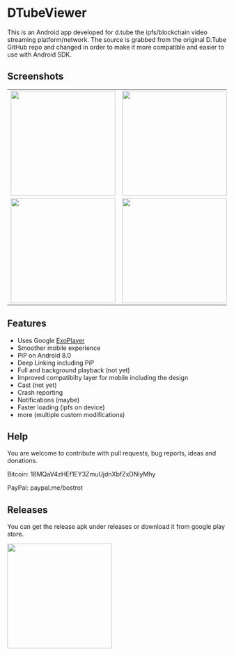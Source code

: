 # DTubeViewer

This is an Android app developed for d.tube the ipfs/blockchain video streaming platform/network. The source is grabbed from the original D.Tube GitHub repo and changed in order to make it more compatible and easier to use with Android SDK.

## Screenshots
<table>
<tr>
  <td><img width="240" src="https://i.imgur.com/wYqZFPU.jpg"></img></td>
  <td><img width="240" src="https://i.imgur.com/iejmB5g.jpg"></img></td>
  <td><img width="240" src="https://i.imgur.com/e9QCSiC.jpg"></img></td>
</tr>
<tr>
  <td><img width="240" src="https://i.imgur.com/sCNRhKR.jpg"></img></td>
  <td><img width="240" src="https://i.imgur.com/lAggeId.jpg"></img></td>
</tr>
</table>

## Features
* Uses Google <a href="https://github.com/google/ExoPlayer">ExoPlayer</a>
* Smoother mobile experience
* PiP on Android 8.0
* Deep Linking including PiP
* Full and background playback (not yet)
* Improved compatibilty layer for mobile
including the design
* Cast (not yet)
* Crash reporting
* Notifications (maybe)
* Faster loading (ipfs on device)
* more (multiple custom modifications)

## Help
You are welcome to contribute with pull requests, bug reports, ideas and donations.

Bitcoin: 18MQaV4zHEf1EY3ZmuUjdnXbfZxDNiyMhy

PayPal: paypal.me/bostrot

## Releases
You can get the release apk under releases or download it from google play store.

<a target="_blank" href="https://play.google.com/store/apps/details?id=pro.bostrot.dtubeviewer"><img width="240" src="https://play.google.com/intl/en_us/badges/images/generic/en_badge_web_generic.png"></img></a>

